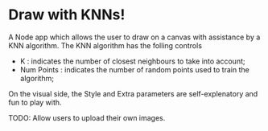 # Draw with KNNs!

A Node app which allows the user to draw on a canvas with assistance by a KNN algorithm. 
The KNN algorithm has the folling controls 

<ul>
<li> K : indicates the number of closest neighbours to take into account;
<li> Num Points : indicates the number of random points used to train the algorithm;
</ul>

On the visual side, the Style and Extra parameters are self-explenatory and fun to play with.

TODO: Allow users to upload their own images.
